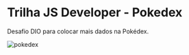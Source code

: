 # Trilha JS Developer - Pokedex
Desafio DIO para colocar mais dados na Pokédex.

![pokedex](img/pokedex.png)